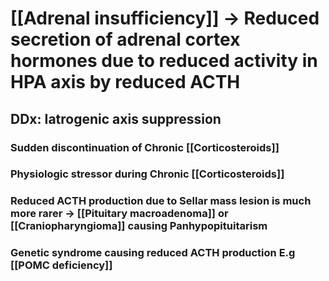 # [[Adrenal insufficiency]] -> Reduced secretion of adrenal cortex hormones due to reduced activity in HPA axis by reduced ACTH
## DDx: Iatrogenic axis suppression 
### Sudden discontinuation of Chronic [[Corticosteroids]]
### Physiologic stressor during Chronic [[Corticosteroids]]
### Reduced ACTH production due to Sellar mass lesion is much more rarer -> [[Pituitary macroadenoma]] or [[Craniopharyngioma]] causing Panhypopituitarism
### Genetic syndrome causing reduced ACTH production E.g [[POMC deficiency]]